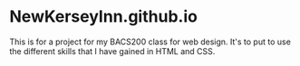 # NewKerseyInn.github.io
This is for a project for my BACS200 class for web design. It's to put to use the different skills that I have gained in HTML and CSS.
